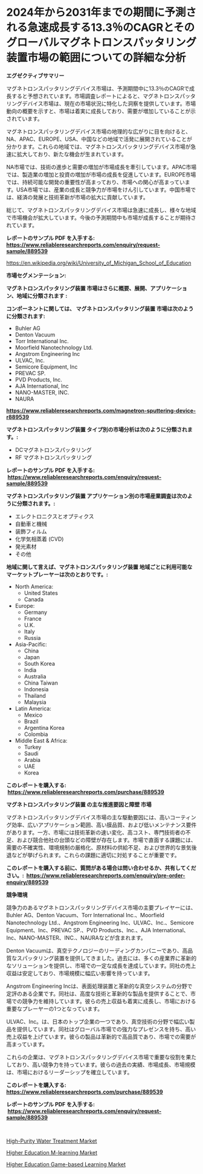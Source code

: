 <p><h1>2024年から2031年までの期間に予測される急速成長する13.3％のCAGRとそのグローバルマグネトロンスパッタリング装置市場の範囲についての詳細な分析</h1></p><p><strong>エグゼクティブサマリー</strong></p>
<p><p>マグネトロンスパッタリングデバイス市場は、予測期間中に13.3％のCAGRで成長すると予想されています。市場調査レポートによると、マグネトロンスパッタリングデバイス市場は、現在の市場状況に特化した洞察を提供しています。市場動向の概要を示すと、市場は着実に成長しており、需要が増加していることが示されています。</p><p>マグネトロンスパッタリングデバイス市場の地理的な広がりに目を向けると、NA、APAC、EUROPE、USA、中国などの地域で活発に展開されていることが分かります。これらの地域では、マグネトロンスパッタリングデバイス市場が急速に拡大しており、新たな機会が生まれています。</p><p>NA市場では、技術の進歩と需要の増加が市場成長を牽引しています。APAC市場では、製造業の増加と投資の増加が市場の成長を促進しています。EUROPE市場では、持続可能な開発の重要性が高まっており、市場への関心が高まっています。USA市場では、産業の成長と競争力が市場をけん引しています。中国市場では、経済の発展と技術革新が市場の拡大に貢献しています。</p><p>総じて、マグネトロンスパッタリングデバイス市場は急速に成長し、様々な地域で市場機会が拡大しています。今後の予測期間中も市場が成長することが期待されています。</p></p>
<p><strong>レポートのサンプル PDF を入手する: <a href="https://www.reliableresearchreports.com/enquiry/request-sample/889539">https://www.reliableresearchreports.com/enquiry/request-sample/889539</a></strong></p>
<p><a href="https://en.wikipedia.org/wiki/University_of_Michigan_School_of_Education">https://en.wikipedia.org/wiki/University_of_Michigan_School_of_Education</a></p>
<p><strong>市場セグメンテーション:</strong></p>
<p><strong> マグネトロンスパッタリング装置 市場はさらに概要、展開、アプリケーション、地域に分類されます :</strong></p>
<p><strong>コンポーネントに関しては、 マグネトロンスパッタリング装置 市場は次のように分類されます: &nbsp;</strong></p>
<p><ul><li>Buhler AG</li><li>Denton Vacuum</li><li>Torr International Inc.</li><li>Moorfield Nanotechnology Ltd.</li><li>Angstrom Engineering Inc</li><li>ULVAC, Inc.</li><li>Semicore Equipment, Inc</li><li>PREVAC SP.</li><li>PVD Products, Inc.</li><li>AJA International, Inc</li><li>NANO-MASTER, INC.</li><li>NAURA</li></ul></p>
<p><strong><a href="https://www.reliableresearchreports.com/magnetron-sputtering-device-r889539">https://www.reliableresearchreports.com/magnetron-sputtering-device-r889539</a></strong></p>
<p><strong> マグネトロンスパッタリング装置 タイプ別の市場分析は次のように分類されます。:</strong></p>
<p><ul><li>DCマグネトロンスパッタリング</li><li>RF マグネトロンスパッタリング</li></ul></p>
<p><strong>レポートのサンプル PDF を入手する: &nbsp;<a href="https://www.reliableresearchreports.com/enquiry/request-sample/889539">https://www.reliableresearchreports.com/enquiry/request-sample/889539</a></strong></p>
<p><strong> マグネトロンスパッタリング装置 アプリケーション別の市場産業調査は次のように分類されます。:</strong></p>
<p><ul><li>エレクトロニクスとオプティクス</li><li>自動車と機械</li><li>装飾フィルム</li><li>化学気相蒸着 (CVD)</li><li>発光素材</li><li>その他</li></ul></p>
<p><strong>地域に関して言えば、マグネトロンスパッタリング装置 地域ごとに利用可能なマーケットプレーヤーは次のとおりです。:</strong></p>
<p><ul>
    <li>
        North America:
        <ul>
            <li>United States</li>
            <li>Canada</li>
        </ul>
    </li>
    <li>
        Europe:
        <ul>
            <li>Germany</li>
            <li>France</li>
            <li>U.K.</li>
            <li>Italy</li>
            <li>Russia</li>
        </ul>
    </li>
    <li>
        Asia-Pacific:
        <ul>
            <li>China</li>
            <li>Japan</li>
            <li>South Korea</li>
            <li>India</li>
            <li>Australia</li>
            <li>China Taiwan</li>
            <li>Indonesia</li>
            <li>Thailand</li>
            <li>Malaysia</li>
        </ul>
    </li>
    <li>
        Latin America:
        <ul>
            <li>Mexico</li>
            <li>Brazil</li>
            <li>Argentina Korea</li>
            <li>Colombia</li>
        </ul>
    </li>
    <li>
        Middle East & Africa:
        <ul>
            <li>Turkey</li>
            <li>Saudi</li>
            <li>Arabia</li>
            <li>UAE</li>
            <li>Korea</li>
        </ul>
    </li>
    </ul></p>
<p><strong>このレポートを購入する: &nbsp;<a href="https://www.reliableresearchreports.com/purchase/889539">https://www.reliableresearchreports.com/purchase/889539</a></strong></p>
<p><strong>マグネトロンスパッタリング装置 の主な推進要因と障壁 市場</strong></p>
<p><p>マグネトロンスパッタリングデバイス市場の主な駆動要因には、高いコーティング効率、広いアプリケーション範囲、高い膜品質、および低いメンテナンス要件があります。一方、市場には技術革新の速い変化、高コスト、専門技術者の不足、および競合他社の台頭などの障壁が存在します。市場で直面する課題には、需要の不確実性、環境規制の厳格化、原材料の供給不足、および世界的な景気後退などが挙げられます。これらの課題に適切に対処することが重要です。</p></p>
<p><strong>このレポートを購入する前に、質問がある場合は問い合わせるか、共有してください。:&nbsp; <a href="https://www.reliableresearchreports.com/enquiry/pre-order-enquiry/889539">https://www.reliableresearchreports.com/enquiry/pre-order-enquiry/889539</a></strong></p>
<p><strong>競争環境</strong></p>
<p><p>競争力のあるマグネトロンスパッタリングデバイス市場の主要プレイヤーには、Buhler AG、Denton Vacuum、Torr International Inc.、Moorfield Nanotechnology Ltd.、Angstrom Engineering Inc、ULVAC、Inc.、Semicore Equipment、Inc、PREVAC SP.、PVD Products、Inc.、AJA International、Inc、NANO-MASTER、INC.、NAURAなどが含まれます。</p><p>Denton Vacuumは、真空テクノロジーのリーディングカンパニーであり、高品質なスパッタリング装置を提供してきました。過去には、多くの産業界に革新的なソリューションを提供し、市場での一定な成長を達成しています。同社の売上収益は安定しており、市場規模に幅広い影響を持っています。</p><p>Angstrom Engineering Incは、表面処理装置と革新的な真空システムの分野で定評のある企業です。同社は、高度な技術と革新的な製品を提供することで、市場での競争力を維持しています。彼らの売上収益も着実に成長し、市場における重要なプレーヤーの1つとなっています。</p><p>ULVAC、Inc。は、日本のトップ企業の一つであり、真空技術の分野で幅広い製品を提供しています。同社はグローバル市場での強力なプレゼンスを持ち、高い売上収益を上げています。彼らの製品は革新的で高品質であり、市場での需要が高まっています。</p><p>これらの企業は、マグネトロンスパッタリングデバイス市場で重要な役割を果たしており、高い競争力を持っています。彼らの過去の実績、市場成長、市場規模は、市場におけるリーダーシップを確立しています。</p></p>
<p><strong>このレポートを購入する: &nbsp; <a href="https://www.reliableresearchreports.com/purchase/889539">https://www.reliableresearchreports.com/purchase/889539</a></strong></p>
<p><strong>レポートのサンプル PDF を入手する: &nbsp;<a href="https://www.reliableresearchreports.com/enquiry/request-sample/889539">https://www.reliableresearchreports.com/enquiry/request-sample/889539</a></strong><strong></strong></p>
<p>&nbsp;</p>
<p><p><a href="https://github.com/amapolalg/Market-Research-Report-List-1/blob/main/high-purity-water-treatment-market.md">High-Purity Water Treatment Market</a></p><p><a href="https://github.com/nathandecarvalho/Market-Research-Report-List-4/blob/main/higher-education-m-learning-market.md">Higher Education M-learning Market</a></p><p><a href="https://github.com/julyju69/Market-Research-Report-List-4/blob/main/higher-education-game-based-learning-market.md">Higher Education Game-based Learning Market</a></p></p>